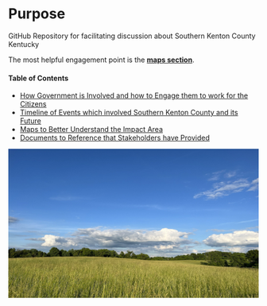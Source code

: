 # Purpose 
GitHub Repository for facilitating discussion about Southern Kenton County Kentucky

The most helpful engagement point is the [**maps section**](/info/maps/README.md). 


#### Table of Contents

- [How Government is Involved and how to Engage them to work for the Citizens](/info/government/README.md)  
- [Timeline of Events which involved Southern Kenton County and its Future](/info/timeline/README.md)
- [Maps to Better Understand the Impact Area](/info/maps/README.md)  
- [Documents to Reference that Stakeholders have Provided](/info/docs/README.md)  

<a href="https://www.facebook.com/groups/480161015141638">
  <img src="./info/docs/img/field.jpg/" alt="Green fields" style="width:600px;height:300px;">
</a>  
